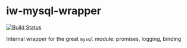 iw-mysql-wrapper
================

[![Build Status](https://travis-ci.org/insidewarehouse/iw-mysql-wrapper.svg?branch=master)](https://travis-ci.org/insidewarehouse/iw-mysql-wrapper)

Internal wrapper for the great `mysql` module: promises, logging, binding
